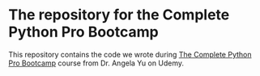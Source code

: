 # The repository for the Complete Python Pro Bootcamp
This repository contains the code we wrote during [The Complete Python Pro Bootcamp](https://www.udemy.com/course/100-days-of-code/) course from Dr. Angela Yu on Udemy.
